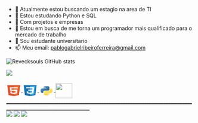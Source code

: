 
- 🔭 Atualmente estou buscando um estagio na area de TI
- 🌱 Estou estudando Python e SQL
- 👯 Com projetos e empresas 
- 🤔 Estou em busca de me torna um programador mais qualificado para o mercado de trabalho 
- 💬 Sou estudante universitario 
- 📫 Meu email: pablogabrielribeiroferreira@gmail.com

![Revecksouls GitHub stats](https://github-readme-stats.vercel.app/api?username=revecksouls&show_icons=true&theme=dracula)
<div>
  <a href="https://beacons.ai/revecksouls">
    <img height="180em" src="https://github-readme-stats.vercel.app/api/top-langs/?username=revecksouls&layout=compact&langs_count=16&theme=dracula"/>
</div>


<div style="display: inline_block"><br>
  <img align="center" alt="Rafa-HTML" height="30" width="40" src="https://raw.githubusercontent.com/devicons/devicon/master/icons/html5/html5-original.svg">
  <img align="center" alt="Rafa-CSS" height="30" width="40" src="https://raw.githubusercontent.com/devicons/devicon/master/icons/css3/css3-original.svg">
  <img align="center" alt="Rafa-Python" height="30" width="40" src="https://raw.githubusercontent.com/devicons/devicon/master/icons/python/python-original.svg">
  <img align="center" height="40" width="45" src="https://cdn.jsdelivr.net/gh/devicons/devicon@latest/icons/mysql/mysql-original-wordmark.svg" />
                  
          
</div>
_________________________________________________________________________________________________________________
<div> 
  <a href="https://www.instagram.com/pablobiel2/" target="_blank"><img src="https://img.shields.io/badge/-Instagram-%23E4405F?style=for-the-badge&logo=instagram&logoColor=white" target="_blank"></a>
<!--  <a href="https:" target="_blank"><img src="https://img.shields.io/badge/Discord-7289DA?style=for-the-badge&logo=discord&logoColor=white" target="_blank"></a>  -->
  <a href = "mailto:pablogabrielribeiroferreira@gamail.com"><img src="https://img.shields.io/badge/-Gmail-%23333?style=for-the-badge&logo=gmail&logoColor=white" target="_blank"></a>
  <a href="https://www.linkedin.com/in/pablo-gabriel-a42841213/" target="_blank"><img src="https://img.shields.io/badge/-LinkedIn-%230077B5?style=for-the-badge&logo=linkedin&logoColor=white" target="_blank"></a> 
  
</div>

  
